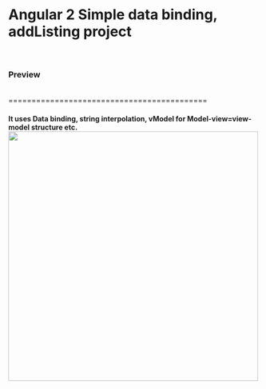# Angular 2 Simple data binding, addListing project

<br>
<h3>Preview</h3>
<br>
===========================================
<br>
<h4>It uses Data binding, string interpolation, vModel for Model-view=view-model structure etc.
<br>
<img height= 500 src="https://media.giphy.com/media/26BGP0xNuvpei1pLy/source.gif">
